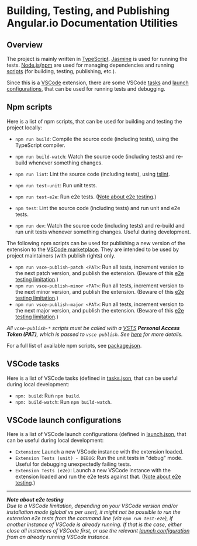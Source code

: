 # Building, Testing, and Publishing Angular.io Documentation Utilities

## Overview

The project is mainly written in [TypeScript](https://www.typescriptlang.org/).
[Jasmine](https://jasmine.github.io/) is used for running the tests.
[Node.js](https://nodejs.org/)/[npm](https://www.npmjs.com/) are used for managing dependencies and running [scripts](#npm-scripts) (for building, testing, publishing, etc.).

Since this is a [VSCode](https://code.visualstudio.com/) extension, there are some VSCode [tasks](#vscode-tasks) and [launch configurations](#vscode-launch-configs), that can be used for running tests and debugging.

## <a name="npm-scripts"></a>Npm scripts

Here is a list of npm scripts, that can be used for building and testing the project locally:

- `npm run build`: Compile the source code (including tests), using the TypeScript compiler.
- `npm run build-watch`: Watch the source code (including tests) and re-build whenever something changes.

- `npm run lint`: Lint the source code (including tests), using [tslint](https://palantir.github.io/tslint/).
- `npm run test-unit`: Run unit tests.
- `npm run test-e2e`: Run e2e tests. ([Note about e2e testing](#e2e-limitation).)
- `npm test`: Lint the source code (including tests) and run unit and e2e tests.

- `npm run dev`: Watch the source code (including tests) and re-build and run unit tests whenever something changes. Useful during development.

The following npm scripts can be used for publishing a new version of the extension to the [VSCode marketplace](https://marketplace.visualstudio.com/vscode). They are intended to be used by project maintainers (with publish rights) only.

- `npm run vsce-publish-patch <PAT>`: Run all tests, increment version to the next patch version, and publish the extension. (Beware of this [e2e testing limitation](#e2e-limitation).)
- `npm run vsce-publish-minor <PAT>`: Run all tests, increment version to the next minor version, and publish the extension. (Beware of this [e2e testing limitation](#e2e-limitation).)
- `npm run vsce-publish-major <PAT>`: Run all tests, increment version to the next major version, and publish the extension. (Beware of this [e2e testing limitation](#e2e-limitation).)

_All `vcse-publish-*` scripts must be called with a [VSTS](https://visualstudio.microsoft.com/team-services) **Personal Access Token (PAT)**, which is passed to `vsce publish`. See [here](https://code.visualstudio.com/docs/extensions/publish-extension) for more details._

For a full list of available npm scripts, see [package.json](package.json).

## <a name="vscode-tasks"></a>VSCode tasks

Here is a list of VSCode tasks (defined in [tasks.json](.vscode/tasks.json), that can be useful during local development:

- `npm: build`: Run `npm build`.
- `npm: build-watch`: Run `npm build-watch`.

## <a name="vscode-launch-configs"></a>VSCode launch configurations

Here is a list of VSCode launch configurations (defined in [launch.json](.vscode/launch.json), that can be useful during local development:

- `Extension`: Launch a new VSCode instance with the extension loaded.
- `Extension Tests (unit) - DEBUG`: Run the unit tests in "debug" mode. Useful for debugging unexpectedly failing tests.
- `Extension Tests (e2e)`: Launch a new VSCode instance with the extension loaded and run the e2e tests against that. ([Note about e2e testing](#e2e-limitation).)

---
<a name="e2e-limitation"></a>_**Note about e2e testing**_<br />
_Due to a VSCode limitation, depending on your VSCode version and/or installation mode (global vs per user), it might not be possible to run the extension e2e tests from the command line (via `npm run test-e2e`), if another instance of VSCode is already running. If that is the case, either close all instances of VSCode first, or use the relevant [launch configuration](#vscode-launch-configs) from an already running VSCode instance._
